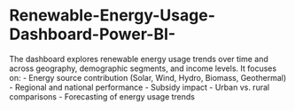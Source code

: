 # Renewable-Energy-Usage-Dashboard-Power-BI-
The dashboard explores renewable energy usage trends over time and across geography, demographic segments, and income levels. It focuses on: - Energy source contribution (Solar, Wind, Hydro, Biomass, Geothermal) - Regional and national performance - Subsidy impact - Urban vs. rural comparisons - Forecasting of energy usage trends
